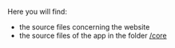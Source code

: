 Here you will find:
* the source files concerning the website
* the source files of the app in the folder [/core](/core)